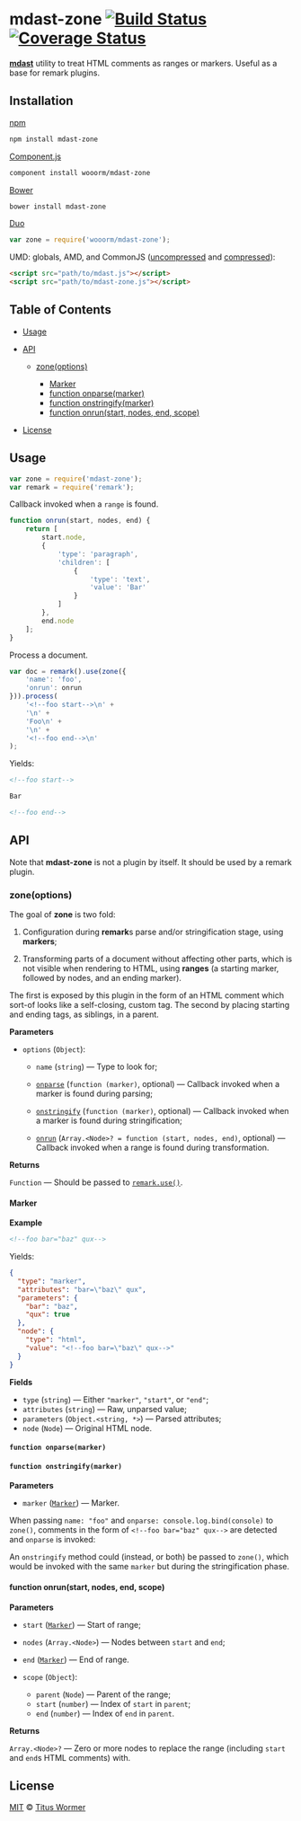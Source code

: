 # mdast-zone [![Build Status](https://img.shields.io/travis/wooorm/mdast-zone.svg)](https://travis-ci.org/wooorm/mdast-zone) [![Coverage Status](https://img.shields.io/codecov/c/github/wooorm/mdast-zone.svg)](https://codecov.io/github/wooorm/mdast-zone)

[**mdast**](https://github.com/wooorm/mdast) utility to treat HTML comments as
ranges or markers. Useful as a base for remark plugins.

## Installation

[npm](https://docs.npmjs.com/cli/install)

```bash
npm install mdast-zone
```

[Component.js](https://github.com/componentjs/component)

```bash
component install wooorm/mdast-zone
```

[Bower](http://bower.io/#install-packages)

```bash
bower install mdast-zone
```

[Duo](http://duojs.org/#getting-started)

```javascript
var zone = require('wooorm/mdast-zone');
```

UMD: globals, AMD, and CommonJS ([uncompressed](mdast-zone.js) and [compressed](mdast-zone.min.js)):

```html
<script src="path/to/mdast.js"></script>
<script src="path/to/mdast-zone.js"></script>
```

## Table of Contents

*   [Usage](#usage)

*   [API](#api)

    *   [zone(options)](#zoneoptions)

        *   [Marker](#marker)
        *   [function onparse(marker)](#function-onparsemarker)
        *   [function onstringify(marker)](#function-onstringifymarker)
        *   [function onrun(start, nodes, end, scope)](#function-onrunstart-nodes-end-scope)

*   [License](#license)

## Usage

```javascript
var zone = require('mdast-zone');
var remark = require('remark');
```

Callback invoked when a `range` is found.

```javascript
function onrun(start, nodes, end) {
    return [
        start.node,
        {
            'type': 'paragraph',
            'children': [
                {
                    'type': 'text',
                    'value': 'Bar'
                }
            ]
        },
        end.node
    ];
}
```

Process a document.

```javascript
var doc = remark().use(zone({
    'name': 'foo',
    'onrun': onrun
})).process(
    '<!--foo start-->\n' +
    '\n' +
    'Foo\n' +
    '\n' +
    '<!--foo end-->\n'
);
```

Yields:

```markdown
<!--foo start-->

Bar

<!--foo end-->
```

## API

Note that **mdast-zone** is not a plugin by itself. It should be used by a
remark plugin.

### zone(options)

The goal of **zone** is two fold:

1.  Configuration during **remark**s parse and/or stringification stage,
    using **markers**;

2.  Transforming parts of a document without affecting other parts, which
    is not visible when rendering to HTML, using **ranges** (a starting
    marker, followed by nodes, and an ending marker).

The first is exposed by this plugin in the form of an HTML comment which
sort-of looks like a self-closing, custom tag. The second by placing starting
and ending tags, as siblings, in a parent.

**Parameters**

*   `options` (`Object`):

    *   `name` (`string`) — Type to look for;

    *   [`onparse`](#function-onparsemarker)
        (`function (marker)`, optional)
        — Callback invoked when a marker is found during parsing;

    *   [`onstringify`](#function-onstringifymarker)
        (`function (marker)`, optional)
        — Callback invoked when a marker is found during stringification;

    *   [`onrun`](#function-onrunstart-nodes-end-scope)
        (`Array.<Node>? = function (start, nodes, end)`, optional)
        — Callback invoked when a range is found during transformation.

**Returns**

`Function` — Should be passed to [`remark.use()`](https://github.com/wooorm/remark#remarkuseplugin-options).

#### Marker

**Example**

```markdown
<!--foo bar="baz" qux-->
```

Yields:

```json
{
  "type": "marker",
  "attributes": "bar=\"baz\" qux",
  "parameters": {
    "bar": "baz",
    "qux": true
  },
  "node": {
    "type": "html",
    "value": "<!--foo bar=\"baz\" qux-->"
  }
}
```

**Fields**

*   `type` (`string`) — Either `"marker"`, `"start"`, or `"end"`;
*   `attributes` (`string`) — Raw, unparsed value;
*   `parameters` (`Object.<string, *>`) — Parsed attributes;
*   `node` (`Node`) — Original HTML node.

#### `function onparse(marker)`

#### `function onstringify(marker)`

**Parameters**

*   `marker` ([`Marker`](#marker)) — Marker.

When passing `name: "foo"` and `onparse: console.log.bind(console)` to
`zone()`, comments in the form of `<!--foo bar="baz" qux-->` are detected and
`onparse` is invoked:

An `onstringify` method could (instead, or both) be passed to `zone()`,
which would be invoked with the same `marker` but during the stringification
phase.

#### function onrun(start, nodes, end, scope)

**Parameters**

*   `start` ([`Marker`](#marker)) — Start of range;

*   `nodes` (`Array.<Node>`) — Nodes between `start` and `end`;

*   `end` ([`Marker`](#marker)) — End of range.

*   `scope` (`Object`):

    *   `parent` (`Node`) — Parent of the range;
    *   `start` (`number`) — Index of `start` in `parent`;
    *   `end` (`number`) — Index of `end` in `parent`.

**Returns**

`Array.<Node>?` — Zero or more nodes to replace the range (including `start`
and `end`s HTML comments) with.

## License

[MIT](LICENSE) © [Titus Wormer](http://wooorm.com)
